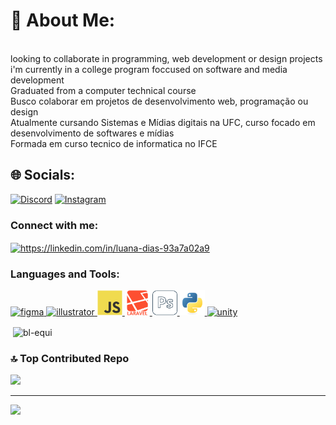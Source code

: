 # 💫 About Me:
<br>looking to collaborate in programming, web development or design projects <br>i'm currently in a college program foccused on software and media development <br>Graduated from a computer technical course<br>Busco colaborar em projetos de desenvolvimento web, programação ou design<br>Atualmente cursando Sistemas e Mídias digitais na UFC, curso focado em desenvolvimento de softwares e mídias<br>Formada em curso tecnico de informatica no IFCE


## 🌐 Socials:
[![Discord](https://img.shields.io/badge/Discord-%237289DA.svg?logo=discord&logoColor=white)](https://discord.gg/Blequi) [![Instagram](https://img.shields.io/badge/Instagram-%23E4405F.svg?logo=Instagram&logoColor=white)](https://instagram.com/Blequizita) 
<h3 align="left">Connect with me:</h3>
<p align="left">
<a href="https://linkedin.com/in/https://linkedin.com/in/luana-dias-93a7a02a9" target="blank"><img align="center" src="https://raw.githubusercontent.com/rahuldkjain/github-profile-readme-generator/master/src/images/icons/Social/linked-in-alt.svg" alt="https://linkedin.com/in/luana-dias-93a7a02a9" height="30" width="40" /></a>
</p>
<h3 align="left">Languages and Tools:</h3>
<p align="left"> <a href="https://www.figma.com/" target="_blank" rel="noreferrer"> <img src="https://www.vectorlogo.zone/logos/figma/figma-icon.svg" alt="figma" width="40" height="40"/> </a> <a href="https://www.adobe.com/in/products/illustrator.html" target="_blank" rel="noreferrer"> <img src="https://www.vectorlogo.zone/logos/adobe_illustrator/adobe_illustrator-icon.svg" alt="illustrator" width="40" height="40"/> </a> <a href="https://developer.mozilla.org/en-US/docs/Web/JavaScript" target="_blank" rel="noreferrer"> <img src="https://raw.githubusercontent.com/devicons/devicon/master/icons/javascript/javascript-original.svg" alt="javascript" width="40" height="40"/> </a> <a href="https://laravel.com/" target="_blank" rel="noreferrer"> <img src="https://raw.githubusercontent.com/devicons/devicon/master/icons/laravel/laravel-plain-wordmark.svg" alt="laravel" width="40" height="40"/> </a> <a href="https://www.photoshop.com/en" target="_blank" rel="noreferrer"> <img src="https://raw.githubusercontent.com/devicons/devicon/master/icons/photoshop/photoshop-line.svg" alt="photoshop" width="40" height="40"/> </a> <a href="https://www.python.org" target="_blank" rel="noreferrer"> <img src="https://raw.githubusercontent.com/devicons/devicon/master/icons/python/python-original.svg" alt="python" width="40" height="40"/> </a> <a href="https://unity.com/" target="_blank" rel="noreferrer"> <img src="https://www.vectorlogo.zone/logos/unity3d/unity3d-icon.svg" alt="unity" width="40" height="40"/> </a> </p>

<p>&nbsp;<img align="center" src="https://github-readme-stats.vercel.app/api?username=bl-equi&show_icons=true&locale=en" alt="bl-equi" /></p>

### 🔝 Top Contributed Repo
![](https://github-contributor-stats.vercel.app/api?username=BL-equi&limit=5&theme=radical&combine_all_yearly_contributions=true)

---
[![](https://visitcount.itsvg.in/api?id=BL-equi&icon=0&color=0)](https://visitcount.itsvg.in)

<!-- Proudly created with GPRM ( https://gprm.itsvg.in ) -->
